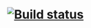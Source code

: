 # [![Build status](https://ci.appveyor.com/api/projects/status/m3cm1hwu0is6gv9i?svg=true)](https://ci.appveyor.com/project/Dmitriev94/apici2)
